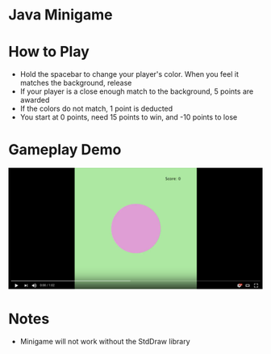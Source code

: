 # Java Minigame

# How to Play
  * Hold the spacebar to change your player's color. When you feel it matches the background, release 
  * If your player is a close enough match to the background, 5 points are awarded
  * If the colors do not match, 1 point is deducted
  * You start at 0 points, need 15 points to win, and -10 points to lose
  
  
# Gameplay Demo 

[![Demo](/gameplay/gameplay-general.png)](http://www.youtube.com/watch?v=UsSnFARt6B0 "Video Demo")


  
# Notes
  * Minigame will not work without the StdDraw library
